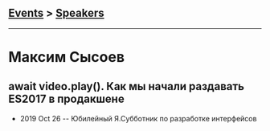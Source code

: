 ## [Events](../README.md) > [Speakers](../speakers.md)
---

# Максим Сысоев

## await video.play(). Как мы начали раздавать ES2017 в продакшене
- 2019 Oct 26 -- Юбилейный Я.Субботник по разработке интерфейсов    

